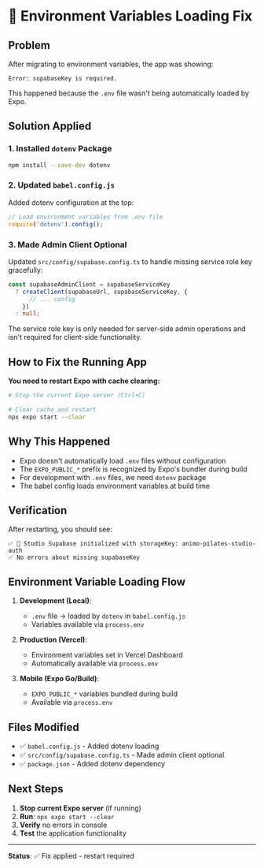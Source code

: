 # 🔧 Environment Variables Loading Fix

## Problem
After migrating to environment variables, the app was showing:
```
Error: supabaseKey is required.
```

This happened because the `.env` file wasn't being automatically loaded by Expo.

## Solution Applied

### 1. Installed `dotenv` Package
```bash
npm install --save-dev dotenv
```

### 2. Updated `babel.config.js`
Added dotenv configuration at the top:
```javascript
// Load environment variables from .env file
require('dotenv').config();
```

### 3. Made Admin Client Optional
Updated `src/config/supabase.config.ts` to handle missing service role key gracefully:
```typescript
const supabaseAdminClient = supabaseServiceKey 
  ? createClient(supabaseUrl, supabaseServiceKey, {
      // ... config
    })
  : null;
```

The service role key is only needed for server-side admin operations and isn't required for client-side functionality.

## How to Fix the Running App

**You need to restart Expo with cache clearing:**

```bash
# Stop the current Expo server (Ctrl+C)

# Clear cache and restart
npx expo start --clear
```

## Why This Happened

- Expo doesn't automatically load `.env` files without configuration
- The `EXPO_PUBLIC_*` prefix is recognized by Expo's bundler during build
- For development with `.env` files, we need `dotenv` package
- The babel config loads environment variables at build time

## Verification

After restarting, you should see:
```
✅ 🏢 Studio Supabase initialized with storageKey: animo-pilates-studio-auth
✅ No errors about missing supabaseKey
```

## Environment Variable Loading Flow

1. **Development (Local)**: 
   - `.env` file → loaded by `dotenv` in `babel.config.js`
   - Variables available via `process.env`

2. **Production (Vercel)**:
   - Environment variables set in Vercel Dashboard
   - Automatically available via `process.env`

3. **Mobile (Expo Go/Build)**:
   - `EXPO_PUBLIC_*` variables bundled during build
   - Available via `process.env`

## Files Modified

- ✅ `babel.config.js` - Added dotenv loading
- ✅ `src/config/supabase.config.ts` - Made admin client optional
- ✅ `package.json` - Added dotenv dependency

## Next Steps

1. **Stop current Expo server** (if running)
2. **Run**: `npx expo start --clear`
3. **Verify** no errors in console
4. **Test** the application functionality

---

**Status**: ✅ Fix applied - restart required

